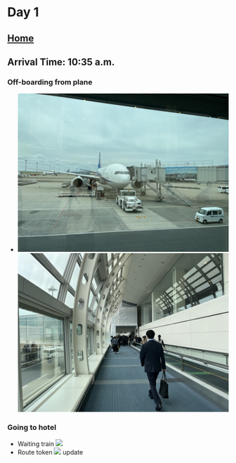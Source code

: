 # Day 1
## [Home](README.md)
## Arrival Time: 10:35 a.m.
### Off-boarding from plane
- ![](photo_archieve/IMG_4352[1].JPG)
![](photo_archieve/IMG_4356.JPG)
### Going to hotel
- Waiting train
![](photo_archieve/IMG_4357.JPG)
- Route token
![](photo_archieve/IMG_4361.JPG)
update